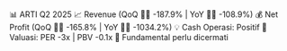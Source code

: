 📊 ARTI Q2 2025
📈 Revenue (QoQ 🔻🔴 -187.9% | YoY 🔻🔴 -108.9%)
💰 Net Profit (QoQ 🔻🔴 -165.8% | YoY 🔻🔴 -1034.2%)
💡 Cash Operasi: Positif
🧮 Valuasi: PER -3x | PBV -0.1x
🧱 Fundamental perlu dicermati
